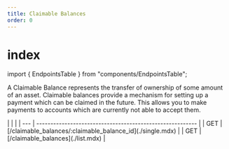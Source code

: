 ```yaml
---
title: Claimable Balances
order: 0
---
```


# index

import { EndpointsTable } from "components/EndpointsTable";

A Claimable Balance represents the transfer of ownership of some amount of an asset. Claimable balances provide a mechanism for setting up a payment which can be claimed in the future. This allows you to make payments to accounts which are currently not able to accept them.

 \| \| \| \| --- \| --------------------------------------------------------- \| \| GET \| \[/claimable\_balances/:claimable\_balance\_id\]\(./single.mdx\) \| \| GET \| \[/claimable\_balances\]\(./list.mdx\) \|

